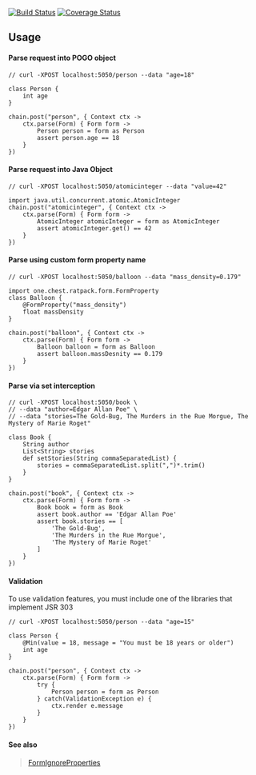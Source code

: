 
[![Build Status](https://travis-ci.org/DNAlchemist/ratpack-form-parser.svg?branch=master)](https://travis-ci.org/DNAlchemist/ratpack-form-parser)
[![Coverage Status](https://coveralls.io/repos/github/DNAlchemist/ratpack-form-parser/badge.svg?branch=master)](https://coveralls.io/github/DNAlchemist/ratpack-form-parser?branch=master)

Usage 
-

#### Parse request into POGO object

    // curl -XPOST localhost:5050/person --data "age=18"  
    
    class Person {
        int age
    }
    
    chain.post("person", { Context ctx ->
        ctx.parse(Form) { Form form -> 
            Person person = form as Person
            assert person.age == 18
        }
    })

#### Parse request into Java Object

    // curl -XPOST localhost:5050/atomicinteger --data "value=42"
    
    import java.util.concurrent.atomic.AtomicInteger
    chain.post("atomicinteger", { Context ctx ->
        ctx.parse(Form) { Form form -> 
            AtomicInteger atomicInteger = form as AtomicInteger
            assert atomicInteger.get() == 42
        }
    })

#### Parse using custom form property name

    // curl -XPOST localhost:5050/balloon --data "mass_density=0.179"  
    
    import one.chest.ratpack.form.FormProperty
    class Balloon {
        @FormProperty("mass_density")
        float massDensity
    }
    
    chain.post("balloon", { Context ctx ->
        ctx.parse(Form) { Form form -> 
            Balloon balloon = form as Balloon
            assert balloon.massDesnity == 0.179
        }
    })

#### Parse via set interception

    // curl -XPOST localhost:5050/book \ 
    // --data "author=Edgar Allan Poe" \
    // --data "stories=The Gold-Bug, The Murders in the Rue Morgue, The Mystery of Marie Roget"  
    
    class Book {
        String author
        List<String> stories
        def setStories(String commaSeparatedList) {
            stories = commaSeparatedList.split(",")*.trim()
        }
    }
    
    chain.post("book", { Context ctx ->
        ctx.parse(Form) { Form form -> 
            Book book = form as Book
            assert book.author == 'Edgar Allan Poe'
            assert book.stories == [
                'The Gold-Bug',
                'The Murders in the Rue Morgue', 
                'The Mystery of Marie Roget'
            ]
        }
    })
    
#### Validation

To use validation features, you must include one of the libraries that implement JSR 303  

    // curl -XPOST localhost:5050/person --data "age=15"
    
    class Person {
        @Min(value = 18, message = "You must be 18 years or older") 
        int age
    }
    
    chain.post("person", { Context ctx ->
        ctx.parse(Form) { Form form ->
            try {
                Person person = form as Person
            } catch(ValidationException e) {
                ctx.render e.message
            }
        }
    })
    
#### See also 

> [FormIgnoreProperties](src/test/groovy/one/chest/ratpack/groovy/extension/FormIgnorePropertiesTest.groovy)

